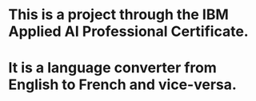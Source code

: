 
# This is a project through the IBM Applied AI Professional Certificate.
# It is a language converter from English to French and vice-versa.
